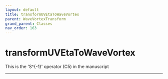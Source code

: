 ```yaml
---
layout: default
title: transformUVEtaToWaveVortex
parent: WaveVortexTransform
grand_parent: Classes
nav_order: 163
---
```


#  transformUVEtaToWaveVortex

This is the 'S^{-1}' operator (C5) in the manuscript


---

